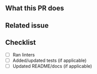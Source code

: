 ## What this PR does
<!-- short description -->

## Related issue
<!-- link issue number -->

## Checklist
- [ ] Ran linters
- [ ] Added/updated tests (if applicable)
- [ ] Updated README/docs (if applicable)
